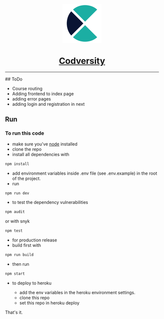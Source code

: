 <p align="center">
  <a href="https://codversity.com">
    <img src="public/img/logo.png" height="128">
    <h1 align="center">Codversity</h1>
  </a>
</p>
<hr/>
## ToDo

- Course routing
- Adding frontend to index page
- adding error pages
- adding login and registration in next

## Run

### To run this code

- make sure you've [node](https://nodejs.org/en/) installed
- clone the repo
- install all dependencies with

```bash
npm install
```

- add environment variables inside .env file (see .env.example) in the root of the project.
- run

```bash
npm run dev
```

- to test the dependency vulnerabilities

```bash
npm audit
```

or with snyk

```bash
npm test
```

- for production release
- build first with

```bash
npm run build
```

- then run

```bash
npm start
```

- to deploy to heroku

  - add the env variables in the heroku environment settings.
  - clone this repo
  - set this repo in heroku deploy

That's it.
